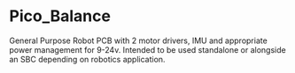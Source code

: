 # Pico_Balance
General Purpose Robot PCB with 2 motor drivers, IMU and appropriate power management for 9-24v. Intended to be used standalone or alongside an SBC depending on robotics application.
